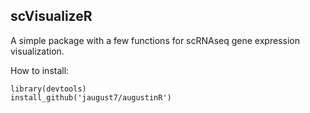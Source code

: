 ## scVisualizeR

A simple package with a few functions for scRNAseq gene expression visualization.  

How to install:

```
library(devtools)
install_github('jaugust7/augustinR')
```
